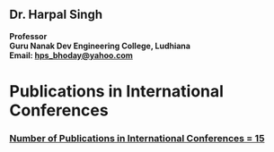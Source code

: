 ## Dr. Harpal Singh
**Professor**  
**Guru Nanak Dev Engineering College, Ludhiana**  
**Email: hps_bhoday@yahoo.com**

# Publications in International Conferences

### [Number of Publications in International Conferences = 15](../../Documents/Biodata2.pdf)
